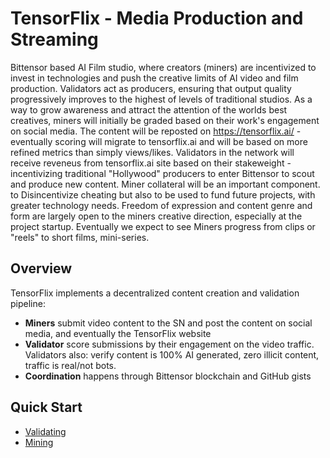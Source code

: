 # TensorFlix - Media Production and Streaming

Bittensor based AI Film studio, where creators (miners) are incentivized to invest in technologies and push the creative limits of AI video and film production. Validators act as producers, ensuring that output quality progressively improves to the highest of levels of traditional studios. As a way to grow awareness and attract the attention of the worlds best creatives, miners will initially be graded based on their work's engagement on social media. The content will be reposted on https://tensorflix.ai/ - eventually scoring will migrate to tensorflix.ai and will be based on more refined metrics than simply views/likes. 
Validators in the network will receive reveneus from tensorflix.ai site based on their stakeweight - incentivizing traditional "Hollywood" producers to enter Bittensor to scout and produce new content. 
Miner collateral will be an important component. to Disincentivize cheating but also to be used to fund future projects, with greater technology needs. 
Freedom of expression and content genre and form are largely open to the miners creative direction, especially at the project startup. Eventually we expect to see Miners progress from clips or "reels" to short films, mini-series.  


## Overview

TensorFlix implements a decentralized content creation and validation pipeline:
- **Miners** submit video content to the SN and post the content on social media, and eventually the TensorFlix website
- **Validator**  score submissions by their engagement on the video traffic. Validators also: verify content is 100% AI generated, zero illicit content, traffic is real/not bots. 
- **Coordination** happens through Bittensor blockchain and GitHub gists

## Quick Start

- [Validating](docs/validating.md)
- [Mining](docs/mining.md)

